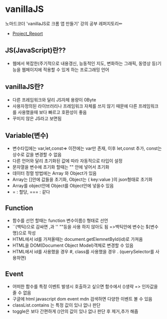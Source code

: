 # vanillaJS
노마드코더 'vanillaJS로 크롬 앱 만들기' 강의 공부 레퍼지토리✏
- [Project_Report](https://hyeonseong-kim.github.io/vanillaJS/)

## JS(JavaScript)란??
- 웹에서 복잡한(주기적으로 내용갱신, 능동적인 지도, 변화하는 그래픽, 동영상 등)기능을 웹페이지에 적용할 수 있게 하는 프로그래밍 언어

## vanillaJS란?
- 다른 프레임워크와 달리 JS자체 용량이 0Byte
- 사용자정의된 라이브러리나 프레임워크 자체를 쓰지 않기 때문에 다른 프레임워크를 사용했을때 보다 빠르고 호환성이 좋음
- 꾸미지 않은 JS라고 보면됨

## Variable(변수)
- 변수타입에는 var,let,const=> 이전에는 var만 존재, 이후 let,const 추가, const는 상수로 값을 변경할 수 없음
- 다른 언어와 달리 초기화된 값에 따라 자동적으로 타입이 설정
- 문자열을 변수에 초기화 할때는 "" 안에 넣어서 초기화
- 데이터 정렬 방법에는 Array 와 Object가 있음 
- Array는 []안에 값들을 초기화, Object는 { key:value }의 json형태로 초기화
- Array를 object안에 Object를 Object안에 넣을수 있음
- = : 할당, === : 같다

## Function
- 함수를 선언 할때는 function 변수이름() 형태로 선언
- ``(백틱)으로 감싸면 ,과 '' ""등을 사용 하지 않아도 됨 =>백틱안에 변수는 ${변수명}으로 작성
- HTML에서 id를 가져올때는 document.getElemnetById(id)로 가져옴
- HTML을 DOM(Document Object Model)객체로 변경할 수 있음
- HTML에서 id를 사용했을 경우 #, class를 사용했을 경우 . (querySelector를 사용하면)
 
 ## Event
 - 어떠한 함수를 특정 이벤트 발생시 호출하고 싶으면 함수에서 ()생략 => 인자값을 줄 수 없음
 - 구글에 html javascript dom event mdn 검색하면 다양한 이벤트 볼 수 있음
 - classList.contains 는 특정 값이 있나 없나 판단
 - toggle은 보다 간편하게 ()안의 값이 있나 없나 판단 후 제거,추가 해줌
